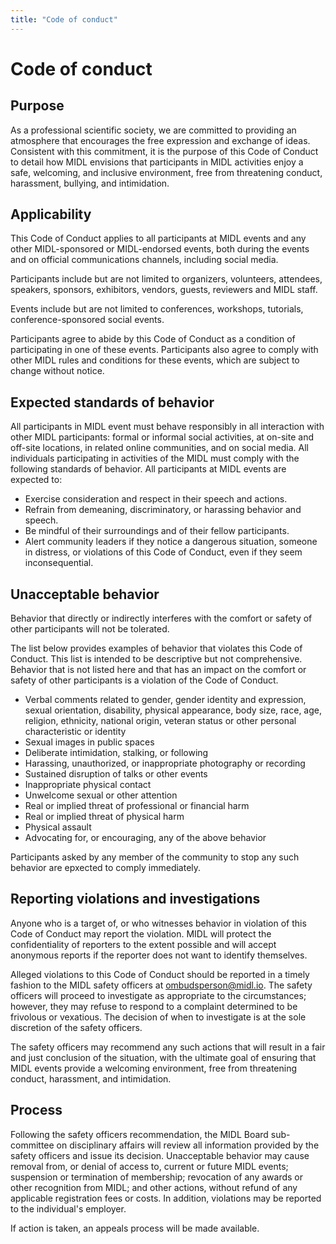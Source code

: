 ```yaml
---
title: "Code of conduct"
---
```


# Code of conduct

## Purpose

As a professional scientific society, we are committed to providing an atmosphere that encourages the free expression and exchange of ideas. Consistent with this commitment, it is the purpose of this Code of Conduct to detail how MIDL envisions that participants in MIDL activities enjoy a safe, welcoming, and inclusive environment, free from threatening conduct, harassment, bullying, and intimidation.

## Applicability

This Code of Conduct applies to all participants at MIDL events and any other MIDL-sponsored or MIDL-endorsed events, both during the events and on official communications channels, including social media.

Participants include but are not limited to organizers, volunteers, attendees, speakers, sponsors, exhibitors, vendors, guests, reviewers and MIDL staff.

Events include but are not limited to conferences, workshops, tutorials, conference-sponsored social events.

Participants agree to abide by this Code of Conduct as a condition of participating in one of these events. Participants also agree to comply with other MIDL rules and conditions for these events, which are subject to change without notice.

## Expected standards of behavior

All participants in MIDL event must behave responsibly in all interaction with other MIDL participants: formal or informal social activities, at on-site and off-site locations, in related online communities, and on social media. All individuals participating in activities of the MIDL must comply with the following standards of behavior. All participants at MIDL events are expected to:

* Exercise consideration and respect in their speech and actions.
* Refrain from demeaning, discriminatory, or harassing behavior and speech.
* Be mindful of their surroundings and of their fellow participants.
* Alert community leaders if they notice a dangerous situation, someone in distress, or violations of this Code of Conduct, even if they seem inconsequential.

## Unacceptable behavior

Behavior that directly or indirectly interferes with the comfort or safety of other participants will not be tolerated.

The list below provides examples of behavior that violates this Code of Conduct. This list is intended to be descriptive but not comprehensive. Behavior that is not listed here and that has an impact on the comfort or safety of other participants is a violation of the Code of Conduct.

* Verbal comments related to gender, gender identity and expression, sexual orientation, disability, physical appearance, body size, race, age, religion, ethnicity, national origin, veteran status or other personal characteristic or identity
* Sexual images in public spaces
* Deliberate intimidation, stalking, or following
* Harassing, unauthorized, or inappropriate photography or recording
* Sustained disruption of talks or other events
* Inappropriate physical contact
* Unwelcome sexual or other attention
* Real or implied threat of professional or financial harm
* Real or implied threat of physical harm
* Physical assault
* Advocating for, or encouraging, any of the above behavior

Participants asked by any member of the community to stop any such behavior are epxected to comply immediately.

## Reporting violations and investigations

Anyone who is a target of, or who witnesses behavior in violation of this Code of Conduct may report the violation. MIDL will protect the confidentiality of reporters to the extent possible and will accept anonymous reports if the reporter does not want to identify themselves.

Alleged violations to this Code of Conduct should be reported in a timely fashion to the MIDL safety officers at [ombudsperson@midl.io](mailto:ombudsperson@midl.io). The safety officers will proceed to investigate as appropriate to the circumstances; however, they may refuse to respond to a complaint determined to be frivolous or vexatious. The decision of when to investigate is at the sole discretion of the safety officers.

The safety officers may recommend any such actions that will result in a fair and just conclusion of the situation, with the ultimate goal of ensuring that MIDL events provide a welcoming environment, free from threatening conduct, harassment, and intimidation.

## Process

Following the safety officers recommendation, the MIDL Board sub-committee on disciplinary affairs will review all information provided by the safety officers and issue its decision. Unacceptable behavior may cause removal from, or denial of access to, current or future MIDL events; suspension or termination of membership; revocation of any awards or other recognition from MIDL; and other actions, without refund of any applicable registration fees or costs. In addition, violations may be reported to the individual's employer.

If action is taken, an appeals process will be made available.
